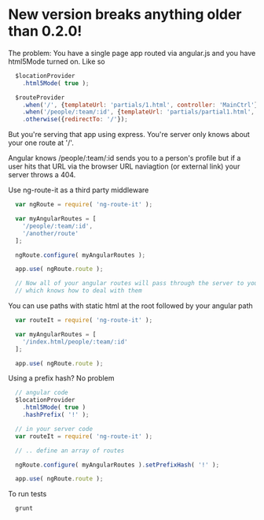 # New version breaks anything older than 0.2.0!

The problem:
You have a single page app routed via angular.js and you have html5Mode turned on. Like so

```javascript
  $locationProvider
    .html5Mode( true );

  $routeProvider
    .when('/', {templateUrl: 'partials/1.html', controller: 'MainCtrl'})
    .when('/people/:team/:id', {templateUrl: 'partials/partial1.html', controller: 'PersonCtrl'})
    .otherwise({redirectTo: '/'});
```

But you're serving that app using express. You're server only knows about your one route at '/'.

Angular knows /people/:team/:id sends you to a person's profile but if a user hits that URL
via the browser URL naviagtion (or external link) your server throws a 404.

Use ng-route-it as a third party middleware

```javascript
  var ngRoute = require( 'ng-route-it' );

  var myAngularRoutes = [
    '/people/:team/:id',
    '/another/route'
  ];

  ngRoute.configure( myAngularRoutes );

  app.use( ngRoute.route );

  // Now all of your angular routes will pass through the server to your angular app
  // which knows how to deal with them
```

You can use paths with static html at the root followed by your angular path

```javascript
  var routeIt = require( 'ng-route-it' );

  var myAngularRoutes = [
    '/index.html/people/:team/:id'
  ];

  app.use( ngRoute.route );
```

Using a prefix hash? No problem

```javascript
  // angular code
  $locationProvider
    .html5Mode( true )
    .hashPrefix( '!' );

  // in your server code
  var routeIt = require( 'ng-route-it' );

  // .. define an array of routes

  ngRoute.configure( myAngularRoutes ).setPrefixHash( '!' );

  app.use( ngRoute.route );
```

To run tests

```
  grunt
```

